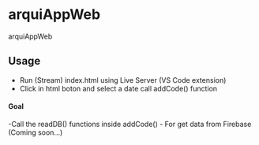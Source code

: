 # arquiAppWeb
arquiAppWeb


## Usage

- Run (Stream) index.html using Live Server (VS Code extension)
- Click in html boton and select a date call addCode() function

#### Goal
-Call the readDB() functions inside addCode() - For get data from Firebase (Coming soon...)
